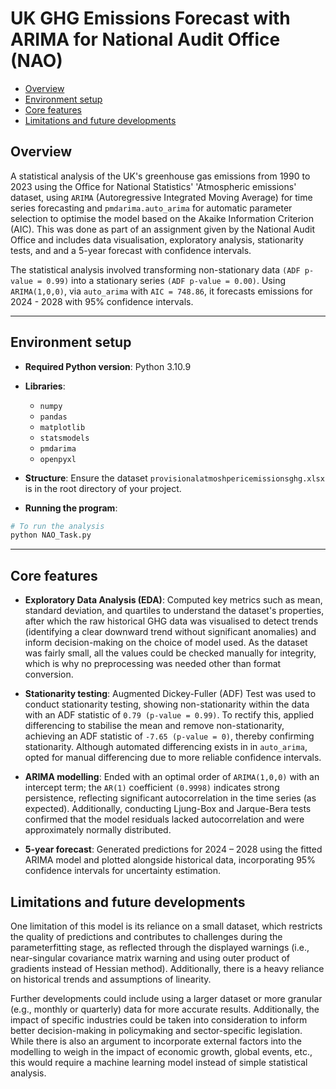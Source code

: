 # UK GHG Emissions Forecast with ARIMA for National Audit Office (NAO)

   * [Overview](#overview)
   * [Environment setup](#environment-setup)
   * [Core features](#core-features)
   * [Limitations and future developments](#limitations-and-future-developments)

## Overview
A statistical analysis of the UK's greenhouse gas emissions from 1990 to 2023 using the Office for National Statistics' 'Atmospheric emissions' dataset, using `ARIMA` (Autoregressive Integrated Moving Average) for time series forecasting and `pmdarima.auto_arima` for automatic parameter selection to optimise the model based on the Akaike Information Criterion (AIC). This was done as part of an assignment given by the National Audit Office and includes data visualisation, exploratory analysis, stationarity tests, and and a 5-year forecast with confidence intervals. 

The statistical analysis involved transforming non-stationary data `(ADF p-value = 0.99)` into a stationary series `(ADF p-value = 0.00)`. Using `ARIMA(1,0,0)`, via `auto_arima` with `AIC = 748.86`, it forecasts emissions for 2024 - 2028 with 95% confidence intervals.

---

## Environment setup

- **Required Python version**: Python 3.10.9
- **Libraries**:
  - `numpy`
  - `pandas`
  - `matplotlib`
  - `statsmodels`
  - `pmdarima`
  - `openpyxl`

-  **Structure**: Ensure the dataset `provisionalatmoshpericemissionsghg.xlsx` is in the root directory of your project.
 
- **Running the program**:

```bash
# To run the analysis
python NAO_Task.py
```

---


## Core features

-  **Exploratory Data Analysis (EDA)**: Computed key metrics such as mean, standard deviation, and quartiles to understand the dataset's properties, after which the raw historical GHG data was visualised to detect trends (identifying a clear downward trend without significant anomalies) and inform decision-making on the choice of model used. As the dataset was fairly small, all the values could be checked manually for integrity, which is why no preprocessing was needed other than format conversion.

-  **Stationarity testing**: Augmented Dickey-Fuller (ADF) Test was used to conduct stationarity testing, showing non-stationarity within the data with an ADF statistic of `0.79 (p-value = 0.99)`. To rectify this, applied differencing to stabilise the mean and remove non-stationarity, achieving an ADF statistic of `-7.65 (p-value = 0)`, thereby confirming stationarity. Although automated differencing exists in in `auto_arima`, opted for manual differencing due to more reliable confidence intervals.

-  **ARIMA modelling**: Ended with an optimal order of `ARIMA(1,0,0)` with an intercept term; the `AR(1)` coefficient `(0.9998)` indicates strong persistence, reflecting significant autocorrelation in the time series (as expected). Additionally, conducting Ljung-Box and Jarque-Bera tests confirmed that the model residuals lacked autocorrelation and were approximately normally distributed.

-  **5-year forecast**: Generated predictions for 2024 – 2028 using the fitted ARIMA model and plotted alongside historical data, incorporating 95% confidence intervals for uncertainty estimation.

## Limitations and future developments

One limitation of this model is its reliance on a small dataset, which restricts the quality of predictions and contributes to challenges during the parameterfitting stage, as reflected through the displayed warnings (i.e., near-singular covariance matrix warning and using outer product of gradients instead of Hessian method). Additionally, there is a heavy reliance on historical trends and assumptions of linearity.

Further developments could include using a larger dataset or more granular (e.g., monthly or quarterly) data for more accurate results. Additionally, the impact of specific industries could be taken into consideration to inform better decision-making in policymaking and sector-specific legislation. While there is also an argument to incorporate external factors into the modelling to weigh in the impact of economic growth, global events, etc., this would require a machine learning model instead of simple statistical analysis.
